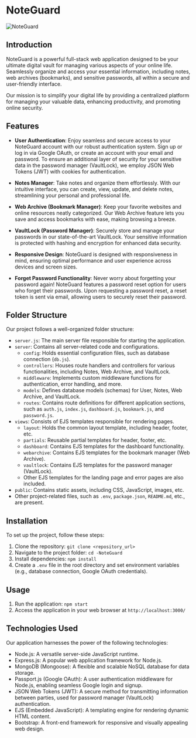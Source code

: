 #  NoteGuard

![ NoteGuard](https://postimg.cc/QFTmtdFG)

## Introduction

 NoteGuard is a powerful full-stack web application designed to be your ultimate digital vault for managing various aspects of your online life. Seamlessly organize and access your essential information, including notes, web archives (bookmarks), and sensitive passwords, all within a secure and user-friendly interface.

Our mission is to simplify your digital life by providing a centralized platform for managing your valuable data, enhancing productivity, and promoting online security.

## Features

- **User Authentication**: Enjoy seamless and secure access to your  NoteGuard account with our robust authentication system. Sign up or log in via Google OAuth, or create an account with your email and password. To ensure an additional layer of security for your sensitive data in the password manager (VaultLock), we employ JSON Web Tokens (JWT) with cookies for authentication.

- **Notes Manager**: Take notes and organize them effortlessly. With our intuitive interface, you can create, view, update, and delete notes, streamlining your personal and professional life.

- **Web Archive (Bookmark Manager)**: Keep your favorite websites and online resources neatly categorized. Our Web Archive feature lets you save and access bookmarks with ease, making browsing a breeze.

- **VaultLock (Password Manager)**: Securely store and manage your passwords in our state-of-the-art VaultLock. Your sensitive information is protected with hashing and encryption for enhanced data security.

- **Responsive Design**:  NoteGuard is designed with responsiveness in mind, ensuring optimal performance and user experience across devices and screen sizes.
- **Forget Password Functionality**: Never worry about forgetting your password again!  NoteGuard features a password reset option for users who forget their passwords. Upon requesting a password reset, a reset token is sent via email, allowing users to securely reset their password.

## Folder Structure

Our project follows a well-organized folder structure:

- `server.js`: The main server file responsible for starting the application.
- `server`: Contains all server-related code and configurations.
  - `config`: Holds essential configuration files, such as database connection (`db.js`).
  - `controllers`: Houses route handlers and controllers for various functionalities, including Notes, Web Archive, and VaultLock.
  - `middleware`: Implements custom middleware functions for authentication, error handling, and more.
  - `models`: Defines database models (schemas) for User, Notes, Web Archive, and VaultLock.
  - `routes`: Contains route definitions for different application sections, such as `auth.js`, `index.js`, `dashboard.js`, `bookmark.js`, and `password.js`.
- `views`: Consists of EJS templates responsible for rendering pages.
  - `layout`: Holds the common layout template, including header, footer, etc.
  - `partials`: Reusable partial templates for header, footer, etc.
  - `dashboard`: Contains EJS templates for the dashboard functionality.
  - `webarchive`: Contains EJS templates for the bookmark manager (Web Archive).
  - `vaultlock`: Contains EJS templates for the password manager (VaultLock).
  - Other EJS templates for the landing page and error pages are also included.
- `public`: Contains static assets, including CSS, JavaScript, images, etc.
- Other project-related files, such as `.env`, `package.json`, `README.md`, etc., are present.

## Installation

To set up the project, follow these steps:

1. Clone the repository: `git clone <repository_url>`
2. Navigate to the project folder: `cd -NoteGuard`
3. Install dependencies: `npm install`
4. Create a `.env` file in the root directory and set environment variables (e.g., database connection, Google OAuth credentials).

## Usage

1. Run the application: `npm start`
2. Access the application in your web browser at `http://localhost:3000/`

## Technologies Used

Our application harnesses the power of the following technologies:

- Node.js: A versatile server-side JavaScript runtime.
- Express.js: A popular web application framework for Node.js.
- MongoDB (Mongoose): A flexible and scalable NoSQL database for data storage.
- Passport.js (Google OAuth): A user authentication middleware for Node.js, enabling seamless Google login and signup.
- JSON Web Tokens (JWT): A secure method for transmitting information between parties, used for password manager (VaultLock) authentication.
- EJS (Embedded JavaScript): A templating engine for rendering dynamic HTML content.
- Bootstrap: A front-end framework for responsive and visually appealing web design.
